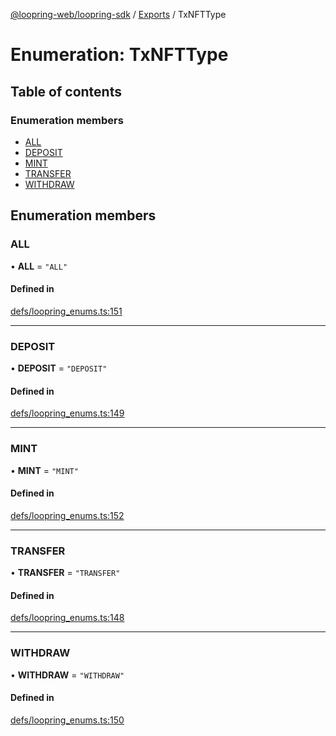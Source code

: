 [@loopring-web/loopring-sdk](../README.md) / [Exports](../modules.md) / TxNFTType

# Enumeration: TxNFTType

## Table of contents

### Enumeration members

- [ALL](TxNFTType.md#all)
- [DEPOSIT](TxNFTType.md#deposit)
- [MINT](TxNFTType.md#mint)
- [TRANSFER](TxNFTType.md#transfer)
- [WITHDRAW](TxNFTType.md#withdraw)

## Enumeration members

### ALL

• **ALL** = `"ALL"`

#### Defined in

[defs/loopring_enums.ts:151](https://github.com/Loopring/loopring_sdk/blob/532648f/src/defs/loopring_enums.ts#L151)

___

### DEPOSIT

• **DEPOSIT** = `"DEPOSIT"`

#### Defined in

[defs/loopring_enums.ts:149](https://github.com/Loopring/loopring_sdk/blob/532648f/src/defs/loopring_enums.ts#L149)

___

### MINT

• **MINT** = `"MINT"`

#### Defined in

[defs/loopring_enums.ts:152](https://github.com/Loopring/loopring_sdk/blob/532648f/src/defs/loopring_enums.ts#L152)

___

### TRANSFER

• **TRANSFER** = `"TRANSFER"`

#### Defined in

[defs/loopring_enums.ts:148](https://github.com/Loopring/loopring_sdk/blob/532648f/src/defs/loopring_enums.ts#L148)

___

### WITHDRAW

• **WITHDRAW** = `"WITHDRAW"`

#### Defined in

[defs/loopring_enums.ts:150](https://github.com/Loopring/loopring_sdk/blob/532648f/src/defs/loopring_enums.ts#L150)
